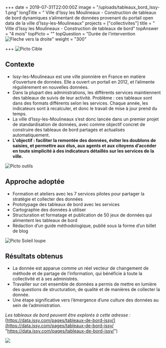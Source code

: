 +++
date = 2019-07-31T22:00:00Z
image = "/uploads/tableaux_bord_Issy-1.png"
longTitle = " Ville d'Issy les Moulineaux - Construction de tableaux de bord dynamiques s’alimentant de données provenant du portail open data de la ville d'Issy-les-Moulineaux"
projects = ["collectivites"]
title = " Ville d'Issy les Moulineaux - Construction de tableaux de bord"
topAnswer = "4 mois"
topPicto = ""
topQuestion = "Durée de l'intervention ![Fleche vers la droite](/images/white-dotted-arrow.svg)"
weight = "300"

+++
![Picto Cible](/images/target.svg)

## Contexte

* Issy-les-Moulineaux est une ville pionnière en France en matière d’ouverture de données. Elle a ouvert un portail en 2012, et l’alimente régulièrement en nouvelles données.
* Dans la plupart des administrations, les différents services maintiennent des tableaux de suivis de leur activité. Problème : ces tableaux sont dans des formats différents selon les services. Chaque année, les indicateurs sont à recalculer, et donc le travail de mise à jour prend du temps.
* La ville d’Issy-les-Moulineaux s’est donc lancée dans un premier projet de standardisation de données, avec comme objectif concret de construire des tableaux de bord partagés et actualisés automatiquement.
* **L'objectif : faciliter la remontée des données, éviter les doublons de saisies, et permettre aux élus, aux agents et aux citoyens d’accéder en toute simplicité à des indicateurs détaillés sur les services de la ville.**

![Picto outils](/images/tools.svg)

## Approche adoptée

* Formation et ateliers avec les 7 services pilotes pour partager la stratégie et collecter des données
* Prototypage des tableaux de bord avec les services
* Cartographie des données à utiliser
* Structuration et formatage et publication de 50 jeux de données qui alimentent les tableaux de bord
* Rédaction d’un guide méthodologique, publié sous la forme d’un billet de blog

![Picto Soleil loupe](/images/search-sun.svg)

## Résultats obtenus

* La donnée est apparue comme un réel vecteur de changement de méthode et de partage de l’information, qui bénéficie à toute la collectivité et à ses administrés.
* Travailler sur cet ensemble de données a permis de mettre en lumière des questions de structuration, de qualité et de manières de collecter la donnée.
* Une étape significative vers l’émergence d’une culture des données au sein de l’administration.

_Les tableaux de bord peuvent être explorés à cette adresse :_ [https://data.issy.com/pages/tableaux-de-bord-issy/](https://data.issy.com/pages/tableaux-de-bord-issy/ "https://data.issy.com/pages/tableaux-de-bord-issy/")

![](/uploads/issy_tableaudebord.png)
